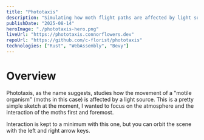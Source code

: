 ```yaml
---
title: "Phototaxis"
description: "Simulating how moth flight paths are affected by light sources."
publishDate: "2025-08-14"
heroImage: "./phototaxis-hero.png"
liveUrl: "https://phototaxis.connorflowers.dev"
repoUrl: "https://github.com/c-florist/phototaxis"
technologies: ["Rust", "WebAssembly", "Bevy"]
---
```


# Overview

Phototaxis, as the name suggests, studies how the movement of a "motile organism" (moths in this case) is affected by a light source. This is a pretty simple sketch at the moment, I wanted to focus on the atmosphere and the interaction of the moths first and foremost.

Interaction is kept to a minimum with this one, but you can orbit the scene with the left and right arrow keys.
